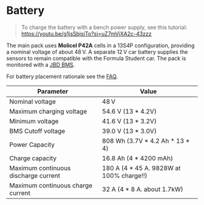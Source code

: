 # Battery

> To charge the battery with a bench power supply, see this tutorial: https://youtu.be/g1jsSbjsiTo?si=uZ7mVjXA2c-43zzz

The main pack uses **Molicel P42A** cells in a 13S4P configuration, providing a nominal voltage of about 48 V. A separate 12 V car battery supplies the sensors to remain compatible with the Formula Student car. The pack is monitored with a [JBD BMS](https://www.notion.so/BMS-Bater-a-Kart-JBD-16078747314380e68688c3ab787fc1f7?pvs=21).

For battery placement rationale see the [FAQ](../../faq.md#battery).

| Parameter | Value |
|-----------|-------|
| Nominal voltage | 48 V |
| Maximum charging voltage | 54.6 V (13 * 4.2V) |
| Minimum voltage | 41.6 V (13 * 3.2V) |
| BMS Cutoff voltage | 39.0 V (13 * 3.0V) |
| Power Capacity | 808 Wh (3.7V * 4.2 Ah * 13 * 4) |
| Charge capacity | 16.8 Ah (4 * 4200 mAh) |
| Maximum continuous discharge current | 180 A (4 * 45 A. 9828W at 100% charge!!) |
| Maximum continuous charge current | 32 A (4 * 8 A. about 1.7kW) |
